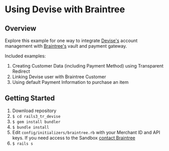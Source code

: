# Using Devise with Braintree

## Overview
Explore this example for one way to integrate [Devise's][dev] account management with [Braintree's][brt] vault and payment gateway.

[dev]: https://github.com/plataformatec/devise
[brt]: http://www.braintreepayments.com

Included examples:
1. Creating Customer Data (including Payment Method) using Transparent Redirect
2. Linking Devise user with Braintree Customer
3. Using default Payment Information to purchase an item

## Getting Started
1. Download repository
2. `$ cd rails3_tr_devise`
3. `$ gem install bundler`
4. `$ bundle install`
5. Edit `config/initializers/braintree.rb` with your Merchant ID and API keys. If you need access to the Sandbox [contact Braintree][contact]
6. `$ rails s`

[contact]: http://bit.ly/contact-braintree
